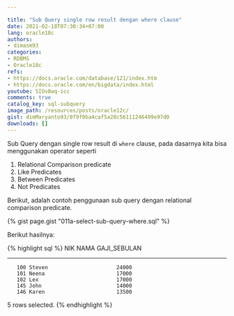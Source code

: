 ```yaml
---

title: "Sub Query single row result dengan where clause"
date: 2021-02-18T07:30:34+07:00
lang: oracle18c
authors:
- dimasm93
categories:
- RDBMS
- Oracle18c
refs: 
- https://docs.oracle.com/database/121/index.htm
- https://docs.oracle.com/en/bigdata/index.html
youtube: SIOv8wq-icc
comments: true
catalog_key: sql-subquery
image_path: /resources/posts/oracle12c/
gist: dimMaryanto93/8f9f0ba4caf5a28c56111246499e97d0
downloads: []
---
```


Sub Query dengan single row result di `where` clause, pada dasarnya kita bisa menggunakan operator seperti

1. Relational Comparison predicate
2. Like Predicates
3. Between Predicates
4. Not Predicates

<!--more-->

Berikut, adalah contoh penggunaan sub query dengan relational comparison predicate.

{% gist page.gist "011a-select-sub-query-where.sql" %}

Berikut hasilnya:

{% highlight sql %}
       NIK NAMA                 GAJI_SEBULAN
---------- -------------------- ------------
       100 Steven                      24000
       101 Neena                       17000
       102 Lex                         17000
       145 John                        14000
       146 Karen                       13500

5 rows selected.
{% endhighlight %}
